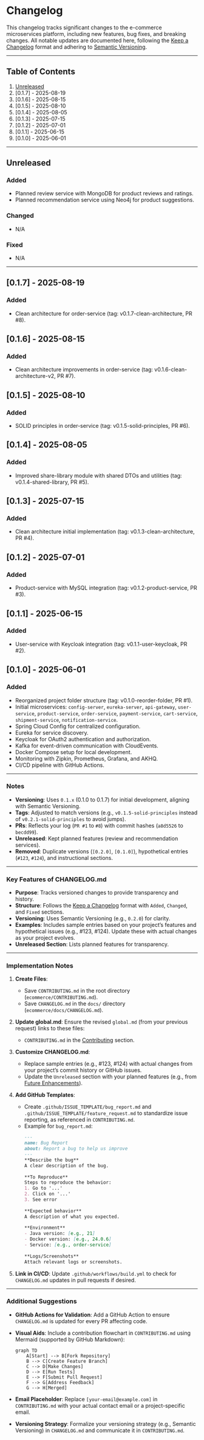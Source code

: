 # Changelog

This changelog tracks significant changes to the e-commerce microservices platform, including new features, bug fixes,
and breaking changes. All notable updates are documented here, following
the [Keep a Changelog](https://keepachangelog.com/en/1.0.0/) format and adhering
to [Semantic Versioning](https://semver.org/spec/v2.0.0.html).

---

## Table of Contents

1. [Unreleased](#unreleased)
2. [0.1.7] - 2025-08-19
3. [0.1.6] - 2025-08-15
4. [0.1.5] - 2025-08-10
5. [0.1.4] - 2025-08-05
6. [0.1.3] - 2025-07-15
7. [0.1.2] - 2025-07-01
8. [0.1.1] - 2025-06-15
9. [0.1.0] - 2025-06-01

---

## Unreleased

### Added

- Planned review service with MongoDB for product reviews and ratings.
- Planned recommendation service using Neo4j for product suggestions.

### Changed

- N/A

### Fixed

- N/A

---

## [0.1.7] - 2025-08-19

### Added

- Clean architecture for order-service (tag: v0.1.7-clean-architecture, PR #8).

## [0.1.6] - 2025-08-15

### Added

- Clean architecture improvements in order-service (tag: v0.1.6-clean-architecture-v2, PR #7).

## [0.1.5] - 2025-08-10

### Added

- SOLID principles in order-service (tag: v0.1.5-solid-principles, PR #6).

## [0.1.4] - 2025-08-05

### Added

- Improved share-library module with shared DTOs and utilities (tag: v0.1.4-shared-library, PR #5).

## [0.1.3] - 2025-07-15

### Added

- Clean architecture initial implementation (tag: v0.1.3-clean-architecture, PR #4).

## [0.1.2] - 2025-07-01

### Added

- Product-service with MySQL integration (tag: v0.1.2-product-service, PR #3).

## [0.1.1] - 2025-06-15

### Added

- User-service with Keycloak integration (tag: v0.1.1-user-keycloak, PR #2).

## [0.1.0] - 2025-06-01

### Added

- Reorganized project folder structure (tag: v0.1.0-reorder-folder, PR #1).
- Initial microservices: `config-server`, `eureka-server`, `api-gateway`, `user-service`, `product-service`,
  `order-service`, `payment-service`, `cart-service`, `shipment-service`, `notification-service`.
- Spring Cloud Config for centralized configuration.
- Eureka for service discovery.
- Keycloak for OAuth2 authentication and authorization.
- Kafka for event-driven communication with CloudEvents.
- Docker Compose setup for local development.
- Monitoring with Zipkin, Prometheus, Grafana, and AKHQ.
- CI/CD pipeline with GitHub Actions.

---

### Notes

- **Versioning**: Uses `0.1.x` (0.1.0 to 0.1.7) for initial development, aligning with Semantic Versioning.
- **Tags**: Adjusted to match versions (e.g., `v0.1.5-solid-principles` instead of `v0.2.1-solid-principles` to avoid
  jumps).
- **PRs**: Reflects your log (`PR #1` to `#8`) with commit hashes (`a8d5526` to `becdd99`).
- **Unreleased**: Kept planned features (review and recommendation services).
- **Removed**: Duplicate versions (`[0.2.0]`, `[0.1.0]`), hypothetical entries (`#123`, `#124`), and instructional
  sections.

---

### Key Features of CHANGELOG.md

- **Purpose**: Tracks versioned changes to provide transparency and history.
- **Structure**: Follows the [Keep a Changelog](https://keepachangelog.com/) format with `Added`, `Changed`, and `Fixed`
  sections.
- **Versioning**: Uses Semantic Versioning (e.g., `0.2.0`) for clarity.
- **Examples**: Includes sample entries based on your project’s features and hypothetical issues (e.g., #123, #124).
  Update these with actual changes as your project evolves.
- **Unreleased Section**: Lists planned features for transparency.

---

### Implementation Notes

1. **Create Files**:
    - Save `CONTRIBUTING.md` in the root directory (`ecommerce/CONTRIBUTING.md`).
    - Save `CHANGELOG.md` in the `docs/` directory (`ecommerce/docs/CHANGELOG.md`).
2. **Update global.md**: Ensure the revised `global.md` (from your previous request) links to these files:
    - `CONTRIBUTING.md` in the [Contributing](/README.md#contributing) section.
3. **Customize CHANGELOG.md**:
    - Replace sample entries (e.g., #123, #124) with actual changes from your project’s commit history or GitHub issues.
    - Update the `Unreleased` section with your planned features (e.g.,
      from [Future Enhancements](/README.md#future-enhancements)).
4. **Add GitHub Templates**:
    - Create `.github/ISSUE_TEMPLATE/bug_report.md` and `.github/ISSUE_TEMPLATE/feature_request.md` to standardize issue
      reporting, as referenced in `CONTRIBUTING.md`.
    - Example for `bug_report.md`:
      ```markdown
      ---
      name: Bug Report
      about: Report a bug to help us improve
      ---
      **Describe the bug**
      A clear description of the bug.
 
      **To Reproduce**
      Steps to reproduce the behavior:
      1. Go to '...'
      2. Click on '...'
      3. See error
 
      **Expected behavior**
      A description of what you expected.
 
      **Environment**
      - Java version: [e.g., 21]
      - Docker version: [e.g., 24.0.6]
      - Service: [e.g., order-service]
 
      **Logs/Screenshots**
      Attach relevant logs or screenshots.
      ```

5. **Link in CI/CD**: Update `.github/workflows/build.yml` to check for `CHANGELOG.md` updates in pull requests if
   desired.

---

### Additional Suggestions

- **GitHub Actions for Validation**: Add a GitHub Action to ensure `CHANGELOG.md` is updated for every PR affecting
  code.
- **Visual Aids**: Include a contribution flowchart in `CONTRIBUTING.md` using Mermaid (supported by GitHub Markdown):
  ```mermaid
  graph TD
      A[Start] --> B[Fork Repository]
      B --> C[Create Feature Branch]
      C --> D[Make Changes]
      D --> E[Run Tests]
      E --> F[Submit Pull Request]
      F --> G[Address Feedback]
      G --> H[Merged]
  ```

- **Email Placeholder**: Replace `[your-email@example.com]` in `CONTRIBUTING.md` with your actual contact email or a
  project-specific email.
- **Versioning Strategy**: Formalize your versioning strategy (e.g., Semantic Versioning) in `CHANGELOG.md` and
  communicate it in `CONTRIBUTING.md`.